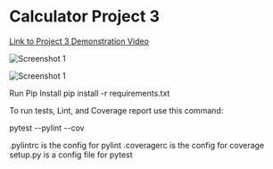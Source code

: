 # Calculator Project 3
[Link to Project 3 Demonstration Video](https://youtu.be/jxmEKgHYzCQ)

![Screenshot 1](https://i.imgur.com/Y8DnpxH.png)

![Screenshot 1](https://i.imgur.com/eVJz3JA.png)

Run Pip Install
pip install -r requirements.txt

To run tests, Lint, and Coverage report use this command:

pytest  --pylint --cov

.pylintrc is the config for pylint
.coveragerc is the config for coverage
setup.py is a config file for pytest
